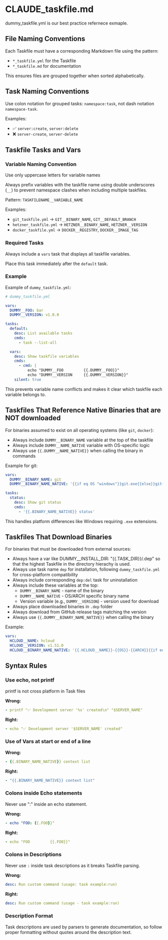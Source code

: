 # CLAUDE_taskfile.md

dummy_taskfile.yml is our best practice refernece exmaple.

## File Naming Conventions

Each Taskfile must have a corresponding Markdown file using the pattern:
- `*_taskfile.yml` for the Taskfile
- `*_taskfile.md` for documentation

This ensures files are grouped together when sorted alphabetically.

## Task Naming Conventions

Use colon notation for grouped tasks: `namespace:task`, not dash notation `namespace-task`.

Examples:
- ✅ `server:create`, `server:delete` 
- ❌ `server-create`, `server-delete`

## Taskfile Tasks and Vars

### Variable Naming Convention

Use only uppercase letters for variable names

Always prefix variables with the taskfile name using double underscores (`__`) to prevent namespace clashes when including multiple taskfiles.

Pattern: `TASKFILENAME__VARIABLE_NAME`

Examples:
- `git_taskfile.yml` → `GIT__BINARY_NAME`, `GIT__DEFAULT_BRANCH`
- `hetzner_taskfile.yml` → `HETZNER__BINARY_NAME`, `HETZNER__VERSION`
- `docker_taskfile.yml` → `DOCKER__REGISTRY`, `DOCKER__IMAGE_TAG`

### Required Tasks

Always include a `vars` task that displays all taskfile variables.

Place this task immediately after the `default` task.

### Example

Example of `dummy_taskfile.yml`:
```yaml
# dummy_taskfile.yml

vars:
  DUMMY__FOO: bar
  DUMMY__VERSION: v1.0.0

tasks:
  default:
    desc: List available tasks
    cmds:
      - task --list-all

  vars:
    desc: Show taskfile variables
    cmds:
      - cmd: |
          echo "DUMMY__FOO         {{.DUMMY__FOO}}"
          echo "DUMMY__VERSION     {{.DUMMY__VERSION}}"
    silent: true
```

This prevents variable name conflicts and makes it clear which taskfile each variable belongs to.


## Taskfiles That Reference Native Binaries that are NOT downloaded

For binaries assumed to exist on all operating systems (like `git`, `docker`):

- Always include `DUMMY__BINARY_NAME` variable at the top of the taskfile
- Always include `DUMMY__NAME_NATIVE` variable with OS-specific logic
- Always use `{{.DUMMY__NAME_NATIVE}}` when calling the binary in commands

Example for git:
```yaml
vars:
  DUMMY__BINARY_NAME: git
  DUMMY__BINARY_NAME_NATIVE: '{{if eq OS "windows"}}git.exe{{else}}git{{end}}'

tasks:
  status:
    desc: Show git status
    cmds:
      - '{{.BINARY_NAME_NATIVE}} status'
```

This handles platform differences like Windows requiring `.exe` extensions.

## Taskfiles That Download Binaries

For binaries that must be downloaded from external sources:

- Always have a var like DUMMY__INSTALL_DIR: "{{.TASK_DIR}}/.dep" so that the highest Taskfile in the directory hierachy is used.
- Always use task name `dep` for installation, following `dummy_taskfile.yml` for cross-platform compatibility 
- Always include corresponding `dep:del` task for uninstallation
- Always include these variables at the top:
  - `DUMMY__BINARY_NAME` - name of the binary
  - `DUMMY__NAME_NATIVE` - OS/ARCH specific binary name
  - Version variable (e.g., `DUMMY__VERSION`) - version used for download
- Always place downloaded binaries in `.dep` folder
- Always download from GitHub release tags matching the version
- Always use `{{.DUMMY__BINARY_NAME_NATIVE}}` when calling the binary

Example:
```yaml
vars:
  HCLOUD__NAME: hcloud
  HCLOUD__VERSION: v1.51.0
  HCLOUD__BINARY_NAME_NATIVE: '{{.HCLOUD__NAME}}-{{OS}}-{{ARCH}}{{if eq OS "windows"}}.exe{{end}}'
```

## Syntax Rules

### Use echo, not printf

printf is not cross platform in Task files


**Wrong:**
```yaml
- printf "✅ Development server '%s' created\n" "$SERVER_NAME"
```

**Right:**
```yaml
- echo "✅ Development server '$SERVER_NAME' created"
```



### Use of Vars at start or end of a line

**Wrong:**
```yaml
- {{.BINARY_NAME_NATIVE}} context list
```

**Right:**
```yaml
- "{{.BINARY_NAME_NATIVE}} context list"
```


### Colons inside Echo statements
Never use ":" inside an echo statement.

**Wrong:**
```yaml
- echo "FOO: {{.FOO}}"
```

**Right:**
```yaml
- echo "FOO         {{.FOO}}"
```

### Colons in Descriptions
Never use `:` inside task descriptions as it breaks Taskfile parsing.

**Wrong:**
```yaml
desc: Run custom command (usage: task example:run)
```

**Right:**
```yaml
desc: Run custom command (usage - task example:run)
```

### Description Format
Task descriptions are used by parsers to generate documentation, so follow proper formatting without quotes around the description text.